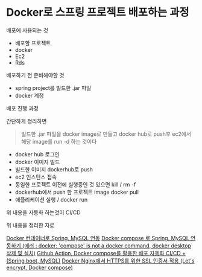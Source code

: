 # Docker로 스프링 프로젝트 배포하는 과정

배포에 사용되는 것
- 배포할 프로젝트
- docker
- Ec2
- Rds

배포하기 전 준비해야할 것
- spring project를 빌드한 .jar 파일
- docker 계정

배포 진행 과정

간단하게 정리하면

> 빌드한 .jar 파일을 docker image로 만들고 docker hub로 push후 ec2에서 해당 image를 run -d 하는 것이다

- docker hub 로그인
- docker 이미지 빌드
- 빌드한 이미지 dockerhub로 push
- ec2 인스턴스 접속
- 동일한 프로젝트 이전에 실행중인 것 있으면 kill / rm -f
- dockerhub에서 push 한 프로젝트 image docker pull
- 애플리케이션 실행 / docker run

위 내용을 자동화 하는것이 CI/CD

위 내용을 정리한 자료

[Docker 컨테이너로 Spring, MySQL 연동](https://velog.io/@rivkode/Docker-%EC%BB%A8%ED%85%8C%EC%9D%B4%EB%84%88%EB%A1%9C-Spring-MySQL-%EC%97%B0%EB%8F%99)
[Docker compose 로 Spring, MySQL 연동하기 (에러 : docker: 'compose' is not a docker command, docker desktop 삭제 및 설치)](https://velog.io/@rivkode/Docker-compose-%EB%A1%9C-Spring-MySQL-%EC%97%B0%EB%8F%99%ED%95%98%EA%B8%B0-%EC%97%90%EB%9F%AC-docker-compose-is-not-a-docker-command-docker-desktop-%EC%82%AD%EC%A0%9C-%EB%B0%8F-%EC%84%A4%EC%B9%98)
[Github Action, Docker compose를 활용한 배포 자동화 CI/CD + (Spring boot, MySQL)](https://velog.io/@rivkode/Github-Action-Docker-compose%EB%A5%BC-%ED%99%9C%EC%9A%A9%ED%95%9C-%EB%B0%B0%ED%8F%AC-%EC%9E%90%EB%8F%99%ED%99%94-CICD-Spring-boot-MySQL)
[Docker Nginx에서 HTTPS를 위한 SSL 인증서 적용 (Let's encrypt, Docker compose)](https://velog.io/@rivkode/Docker-Nginx%EC%97%90%EC%84%9C-HTTPS%EB%A5%BC-%EC%9C%84%ED%95%9C-SSL-%EC%9D%B8%EC%A6%9D%EC%84%9C-%EC%A0%81%EC%9A%A9-Lets-encrypt-Docker-compose)

